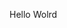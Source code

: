 Hello Wolrd



















































































































































































































































































































































































































































































































































































































































































































































































































































































































































































































































































































































































































































































































































































































































































































































































































































































































































































































































































































